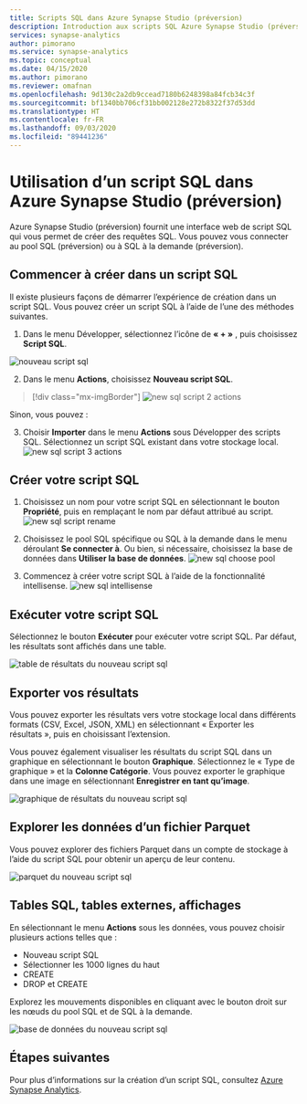 ```yaml
---
title: Scripts SQL dans Azure Synapse Studio (préversion)
description: Introduction aux scripts SQL Azure Synapse Studio (préversion)
services: synapse-analytics
author: pimorano
ms.service: synapse-analytics
ms.topic: conceptual
ms.date: 04/15/2020
ms.author: pimorano
ms.reviewer: omafnan
ms.openlocfilehash: 9d130c2a2db9ccead7180b6248398a84fcb34c3f
ms.sourcegitcommit: bf1340bb706cf31bb002128e272b8322f37d53dd
ms.translationtype: HT
ms.contentlocale: fr-FR
ms.lasthandoff: 09/03/2020
ms.locfileid: "89441236"
---
```

# <a name="using-sql-script-in-azure-synapse-studio-preview"></a>Utilisation d’un script SQL dans Azure Synapse Studio (préversion)

Azure Synapse Studio (préversion) fournit une interface web de script SQL qui vous permet de créer des requêtes SQL. Vous pouvez vous connecter au pool SQL (préversion) ou à SQL à la demande (préversion). 

## <a name="begin-authoring-in-sql-script"></a>Commencer à créer dans un script SQL 

Il existe plusieurs façons de démarrer l’expérience de création dans un script SQL. Vous pouvez créer un script SQL à l’aide de l’une des méthodes suivantes.

1. Dans le menu Développer, sélectionnez l’icône de **« + »** , puis choisissez **Script SQL**.

![nouveau script sql](media/author-sql-script/newsqlscript.png)

2. Dans le menu **Actions**, choisissez **Nouveau script SQL**.
> [!div class="mx-imgBorder"]
> ![new sql script 2 actions](media/author-sql-script/newsqlscript2actions.png)

Sinon, vous pouvez : 

3. Choisir **Importer** dans le menu **Actions** sous Développer des scripts SQL. Sélectionnez un script SQL existant dans votre stockage local.
![new sql script 3 actions](media/author-sql-script/newsqlscript3actions.png)

## <a name="create-your-sql-script"></a>Créer votre script SQL

1. Choisissez un nom pour votre script SQL en sélectionnant le bouton **Propriété**, puis en remplaçant le nom par défaut attribué au script. 
![new sql script rename](media/author-sql-script/newsqlscriptrename.png)

2. Choisissez le pool SQL spécifique ou SQL à la demande dans le menu déroulant **Se connecter à**. Ou bien, si nécessaire, choisissez la base de données dans **Utiliser la base de données**. 
![new sql choose pool](media/author-sql-script/newsqlchoosepool.png)

3. Commencez à créer votre script SQL à l’aide de la fonctionnalité intellisense.
![new sql intellisense](media/author-sql-script/newsqlintellisense.png)

## <a name="run-your-sql-script"></a>Exécuter votre script SQL

Sélectionnez le bouton **Exécuter** pour exécuter votre script SQL. Par défaut, les résultats sont affichés dans une table.

![table de résultats du nouveau script sql](media/author-sql-script/newsqlscriptresultstable.png)

## <a name="export-your-results"></a>Exporter vos résultats

Vous pouvez exporter les résultats vers votre stockage local dans différents formats (CSV, Excel, JSON, XML) en sélectionnant « Exporter les résultats », puis en choisissant l’extension.

Vous pouvez également visualiser les résultats du script SQL dans un graphique en sélectionnant le bouton **Graphique**. Sélectionnez le « Type de graphique » et la **Colonne Catégorie**. Vous pouvez exporter le graphique dans une image en sélectionnant **Enregistrer en tant qu’image**. 

![graphique de résultats du nouveau script sql](media/author-sql-script/newsqlscriptresultschart.png)

## <a name="explore-data-from-a-parquet-file"></a>Explorer les données d’un fichier Parquet

Vous pouvez explorer des fichiers Parquet dans un compte de stockage à l’aide du script SQL pour obtenir un aperçu de leur contenu.

![parquet du nouveau script sql](media/author-sql-script/newscriptsqlodparquet.png)

## <a name="sql-tables-external-tables-views"></a>Tables SQL, tables externes, affichages

En sélectionnant le menu **Actions** sous les données, vous pouvez choisir plusieurs actions telles que :

- Nouveau script SQL
- Sélectionner les 1000 lignes du haut
- CREATE
- DROP et CREATE 
 
Explorez les mouvements disponibles en cliquant avec le bouton droit sur les nœuds du pool SQL et de SQL à la demande.
 
![base de données du nouveau script sql](media/author-sql-script/newscriptdatabase.png)

## <a name="next-steps"></a>Étapes suivantes

Pour plus d’informations sur la création d’un script SQL, consultez [Azure Synapse Analytics](https://docs.microsoft.com/azure/synapse-analytics).
